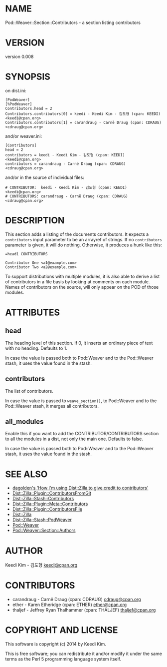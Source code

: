 # NAME

Pod::Weaver::Section::Contributors - a section listing contributors

# VERSION

version 0.008

# SYNOPSIS

on dist.ini:

    [PodWeaver]
    [%PodWeaver]
    Contributors.head = 2
    Contributors.contributors[0] = keedi - Keedi Kim - 김도형 (cpan: KEEDI) <keedi@cpan.org>
    Contributors.contributors[1] = carandraug - Carnë Draug (cpan: CDRAUG) <cdraug@cpan.org>

and/or weaver.ini:

    [Contributors]
    head = 2
    contributors = keedi - Keedi Kim - 김도형 (cpan: KEEDI) <keedi@cpan.org>
    contributors = carandraug - Carnë Draug (cpan: CDRAUG) <cdraug@cpan.org>

and/or in the source of individual files:

    # CONTRIBUTOR:  keedi - Keedi Kim - 김도형 (cpan: KEEDI) <keedi@cpan.org>
    # CONTRIBUTORS: carandraug - Carnë Draug (cpan: CDRAUG) <cdraug@cpan.org>

# DESCRIPTION

This section adds a listing of the documents contributors.  It expects a `contributors`
input parameter to be an arrayref of strings.  If no `contributors` parameter is
given, it will do nothing.  Otherwise, it produces a hunk like this:

    =head1 CONTRIBUTORS

    Contributor One <a1@example.com>
    Contributor Two <a2@example.com>

To support distributions with multiple modules, it is also able to derive a list
of contributors in a file basis by looking at comments on each module. Names of
contributors on the source, will only appear on the POD of those modules.

# ATTRIBUTES

## head

The heading level of this section.  If 0, it inserts an ordinary piece of text
with no heading. Defaults to 1.

In case the value is passed both to Pod::Weaver and to the Pod::Weaver stash,
it uses the value found in the stash.

## contributors

The list of contributors.

In case the value is passed to `weave_section()`, to Pod::Weaver
and to the Pod::Weaver stash, it merges all contributors.

## all\_modules

Enable this if you want to add the CONTRIBUTOR/CONTRIBUTORS section to
all the modules in a dist, not only the main one. Defaults to false.

In case the value is passed both to Pod::Weaver and to the Pod::Weaver stash,
it uses the value found in the stash.

# SEE ALSO

- [dagolden's 'How I'm using Dist::Zilla to give credit to contributors'](http://www.dagolden.com/index.php/1921/how-im-using-distzilla-to-give-credit-to-contributors/)
- [Dist::Zilla::Plugin::ContributorsFromGit](https://metacpan.org/pod/Dist::Zilla::Plugin::ContributorsFromGit)
- [Dist::Zilla::Stash::Contributors](https://metacpan.org/pod/Dist::Zilla::Stash::Contributors)
- [Dist::Zilla::Plugin::Meta::Contributors](https://metacpan.org/pod/Dist::Zilla::Plugin::Meta::Contributors)
- [Dist::Zilla::Plugin::ContributorsFile](https://metacpan.org/pod/Dist::Zilla::Plugin::ContributorsFile)
- [Dist::Zilla](https://metacpan.org/pod/Dist::Zilla)
- [Dist::Zilla::Stash::PodWeaver](https://metacpan.org/pod/Dist::Zilla::Stash::PodWeaver)
- [Pod::Weaver](https://metacpan.org/pod/Pod::Weaver)
- [Pod::Weaver::Section::Authors](https://metacpan.org/pod/Pod::Weaver::Section::Authors)

# AUTHOR

Keedi Kim - 김도형 <keedi@cpan.org>

# CONTRIBUTORS

- carandraug - Carnë Draug (cpan: CDRAUG) <cdraug@cpan.org>
- ether - Karen Etheridge (cpan: ETHER) <ether@cpan.org>
- thaljef - Jeffrey Ryan Thalhammer (cpan: THALJEF) <thaljef@cpan.org>

# COPYRIGHT AND LICENSE

This software is copyright (c) 2014 by Keedi Kim.

This is free software; you can redistribute it and/or modify it under
the same terms as the Perl 5 programming language system itself.
